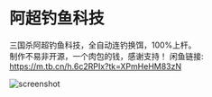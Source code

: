 # 阿超钓鱼科技
三国杀阿超钓鱼科技，全自动连钓换饵，100%上杆。  
制作不易非开源，一个肉包的钱，感谢支持！
闲鱼链接: https://m.tb.cn/h.6c2RPIx?tk=XPmHeHM83zN

![screenshot](./screenshot.PNG)


